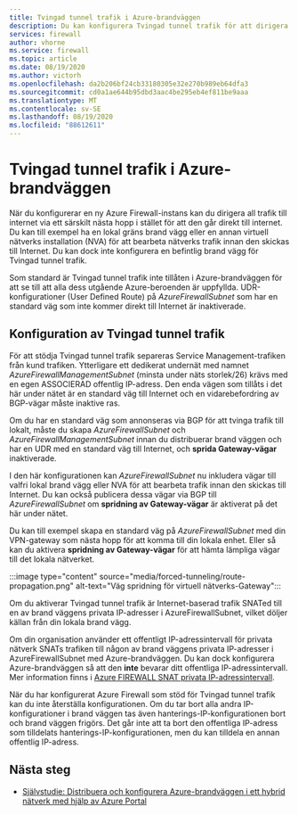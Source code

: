 ```yaml
---
title: Tvingad tunnel trafik i Azure-brandväggen
description: Du kan konfigurera Tvingad tunnel trafik för att dirigera Internet-baserad trafik till ytterligare en brand vägg eller virtuell nätverks installation för vidare bearbetning.
services: firewall
author: vhorne
ms.service: firewall
ms.topic: article
ms.date: 08/19/2020
ms.author: victorh
ms.openlocfilehash: da2b206bf24cb33180305e32e270b989eb64dfa3
ms.sourcegitcommit: cd0a1ae644b95dbd3aac4be295eb4ef811be9aaa
ms.translationtype: MT
ms.contentlocale: sv-SE
ms.lasthandoff: 08/19/2020
ms.locfileid: "88612611"
---
```

# <a name="azure-firewall-forced-tunneling"></a>Tvingad tunnel trafik i Azure-brandväggen

När du konfigurerar en ny Azure Firewall-instans kan du dirigera all trafik till internet via ett särskilt nästa hopp i stället för att den går direkt till internet. Du kan till exempel ha en lokal gräns brand vägg eller en annan virtuell nätverks installation (NVA) för att bearbeta nätverks trafik innan den skickas till Internet. Du kan dock inte konfigurera en befintlig brand vägg för Tvingad tunnel trafik.

Som standard är Tvingad tunnel trafik inte tillåten i Azure-brandväggen för att se till att alla dess utgående Azure-beroenden är uppfyllda. UDR-konfigurationer (User Defined Route) på *AzureFirewallSubnet* som har en standard väg som inte kommer direkt till Internet är inaktiverade.

## <a name="forced-tunneling-configuration"></a>Konfiguration av Tvingad tunnel trafik

För att stödja Tvingad tunnel trafik separeras Service Management-trafiken från kund trafiken. Ytterligare ett dedikerat undernät med namnet *AzureFirewallManagementSubnet* (minsta under näts storlek/26) krävs med en egen ASSOCIERAD offentlig IP-adress. Den enda vägen som tillåts i det här under nätet är en standard väg till Internet och en vidarebefordring av BGP-vägar måste inaktive ras.

Om du har en standard väg som annonseras via BGP för att tvinga trafik till lokalt, måste du skapa *AzureFirewallSubnet* och *AzureFirewallManagementSubnet* innan du distribuerar brand väggen och har en UDR med en standard väg till Internet, och **sprida Gateway-vägar** inaktiverade.

I den här konfigurationen kan *AzureFirewallSubnet* nu inkludera vägar till valfri lokal brand vägg eller NVA för att bearbeta trafik innan den skickas till Internet. Du kan också publicera dessa vägar via BGP till *AzureFirewallSubnet* om **spridning av Gateway-vägar** är aktiverat på det här under nätet.

Du kan till exempel skapa en standard väg på *AzureFirewallSubnet* med din VPN-gateway som nästa hopp för att komma till din lokala enhet. Eller så kan du aktivera **spridning av Gateway-vägar** för att hämta lämpliga vägar till det lokala nätverket.

:::image type="content" source="media/forced-tunneling/route-propagation.png" alt-text="Väg spridning för virtuell nätverks-Gateway":::

Om du aktiverar Tvingad tunnel trafik är Internet-baserad trafik SNATed till en av brand väggens privata IP-adresser i AzureFirewallSubnet, vilket döljer källan från din lokala brand vägg.

Om din organisation använder ett offentligt IP-adressintervall för privata nätverk SNATs trafiken till någon av brand väggens privata IP-adresser i AzureFirewallSubnet med Azure-brandväggen. Du kan dock konfigurera Azure-brandväggen så att den **inte** bevarar ditt offentliga IP-adressintervall. Mer information finns i [Azure FIREWALL SNAT privata IP-adressintervall](snat-private-range.md).

När du har konfigurerat Azure Firewall som stöd för Tvingad tunnel trafik kan du inte återställa konfigurationen. Om du tar bort alla andra IP-konfigurationer i brand väggen tas även hanterings-IP-konfigurationen bort och brand väggen frigörs. Det går inte att ta bort den offentliga IP-adress som tilldelats hanterings-IP-konfigurationen, men du kan tilldela en annan offentlig IP-adress.

## <a name="next-steps"></a>Nästa steg

- [Självstudie: Distribuera och konfigurera Azure-brandväggen i ett hybrid nätverk med hjälp av Azure Portal](tutorial-hybrid-portal.md)
